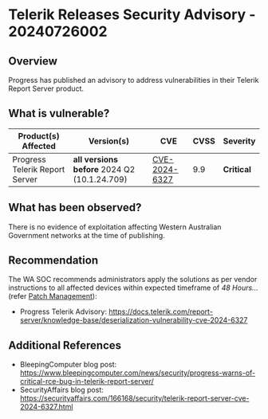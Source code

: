 # Telerik Releases Security Advisory - 20240726002

## Overview

Progress has published an advisory to address vulnerabilities in their Telerik Report Server product.

## What is vulnerable?

| Product(s) Affected            | Version(s)                                    | CVE                                                             | CVSS | Severity     |
| ------------------------------ | --------------------------------------------- | --------------------------------------------------------------- | ---- | ------------ |
| Progress Telerik Report Server | **all versions before** 2024 Q2 (10.1.24.709) | [CVE-2024-6327](https://nvd.nist.gov/vuln/detail/CVE-2024-6327) | 9.9  | **Critical** |

## What has been observed?

There is no evidence of exploitation affecting Western Australian Government networks at the time of publishing.

## Recommendation

The WA SOC recommends administrators apply the solutions as per vendor instructions to all affected devices within expected timeframe of *48 Hours...* (refer [Patch Management](../guidelines/patch-management.md)):

- Progress Telerik Advisory: <https://docs.telerik.com/report-server/knowledge-base/deserialization-vulnerability-cve-2024-6327>

## Additional References

- BleepingComputer blog post: <https://www.bleepingcomputer.com/news/security/progress-warns-of-critical-rce-bug-in-telerik-report-server/>
- SecurityAffairs blog post: <https://securityaffairs.com/166168/security/telerik-report-server-cve-2024-6327.html>

